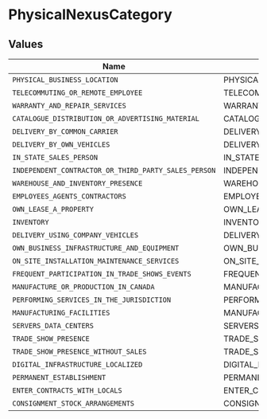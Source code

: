 # PhysicalNexusCategory


## Values

| Name                                                 | Value                                                |
| ---------------------------------------------------- | ---------------------------------------------------- |
| `PHYSICAL_BUSINESS_LOCATION`                         | PHYSICAL_BUSINESS_LOCATION                           |
| `TELECOMMUTING_OR_REMOTE_EMPLOYEE`                   | TELECOMMUTING_OR_REMOTE_EMPLOYEE                     |
| `WARRANTY_AND_REPAIR_SERVICES`                       | WARRANTY_AND_REPAIR_SERVICES                         |
| `CATALOGUE_DISTRIBUTION_OR_ADVERTISING_MATERIAL`     | CATALOGUE_DISTRIBUTION_OR_ADVERTISING_MATERIAL       |
| `DELIVERY_BY_COMMON_CARRIER`                         | DELIVERY_BY_COMMON_CARRIER                           |
| `DELIVERY_BY_OWN_VEHICLES`                           | DELIVERY_BY_OWN_VEHICLES                             |
| `IN_STATE_SALES_PERSON`                              | IN_STATE_SALES_PERSON                                |
| `INDEPENDENT_CONTRACTOR_OR_THIRD_PARTY_SALES_PERSON` | INDEPENDENT_CONTRACTOR_OR_THIRD_PARTY_SALES_PERSON   |
| `WAREHOUSE_AND_INVENTORY_PRESENCE`                   | WAREHOUSE_AND_INVENTORY_PRESENCE                     |
| `EMPLOYEES_AGENTS_CONTRACTORS`                       | EMPLOYEES_AGENTS_CONTRACTORS                         |
| `OWN_LEASE_A_PROPERTY`                               | OWN_LEASE_A_PROPERTY                                 |
| `INVENTORY`                                          | INVENTORY                                            |
| `DELIVERY_USING_COMPANY_VEHICLES`                    | DELIVERY_USING_COMPANY_VEHICLES                      |
| `OWN_BUSINESS_INFRASTRUCTURE_AND_EQUIPMENT`          | OWN_BUSINESS_INFRASTRUCTURE_AND_EQUIPMENT            |
| `ON_SITE_INSTALLATION_MAINTENANCE_SERVICES`          | ON_SITE_INSTALLATION_MAINTENANCE_SERVICES            |
| `FREQUENT_PARTICIPATION_IN_TRADE_SHOWS_EVENTS`       | FREQUENT_PARTICIPATION_IN_TRADE_SHOWS_EVENTS         |
| `MANUFACTURE_OR_PRODUCTION_IN_CANADA`                | MANUFACTURE_OR_PRODUCTION_IN_CANADA                  |
| `PERFORMING_SERVICES_IN_THE_JURISDICTION`            | PERFORMING_SERVICES_IN_THE_JURISDICTION              |
| `MANUFACTURING_FACILITIES`                           | MANUFACTURING_FACILITIES                             |
| `SERVERS_DATA_CENTERS`                               | SERVERS_DATA_CENTERS                                 |
| `TRADE_SHOW_PRESENCE`                                | TRADE_SHOW_PRESENCE                                  |
| `TRADE_SHOW_PRESENCE_WITHOUT_SALES`                  | TRADE_SHOW_PRESENCE_WITHOUT_SALES                    |
| `DIGITAL_INFRASTRUCTURE_LOCALIZED`                   | DIGITAL_INFRASTRUCTURE_LOCALIZED                     |
| `PERMANENT_ESTABLISHMENT`                            | PERMANENT_ESTABLISHMENT                              |
| `ENTER_CONTRACTS_WITH_LOCALS`                        | ENTER_CONTRACTS_WITH_LOCALS                          |
| `CONSIGNMENT_STOCK_ARRANGEMENTS`                     | CONSIGNMENT_STOCK_ARRANGEMENTS                       |